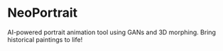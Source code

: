 # NeoPortrait
AI-powered portrait animation tool using GANs and 3D morphing. Bring historical paintings to life!
